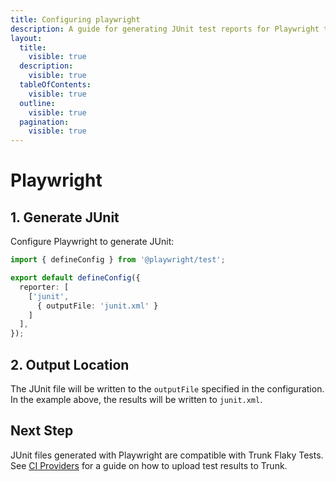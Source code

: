 ```yaml
---
title: Configuring playwright
description: A guide for generating JUnit test reports for Playwright tests
layout:
  title:
    visible: true
  description:
    visible: true
  tableOfContents:
    visible: true
  outline:
    visible: true
  pagination:
    visible: true
---
```


# Playwright

## 1. Generate JUnit

Configure Playwright to generate JUnit:

```typescript
import { defineConfig } from '@playwright/test';

export default defineConfig({
  reporter: [
    ['junit', 
      { outputFile: 'junit.xml' }
    ]
  ],
});
```

## 2. Output Location

The JUnit file will be written to the `outputFile` specified in the configuration. In the example above, the results will be written to `junit.xml`.

## Next Step

JUnit files generated with Playwright are compatible with Trunk Flaky Tests. See [CI Providers](https://docs.trunk.io/flaky-tests/get-started/ci-providers) for a guide on how to upload test results to Trunk.
